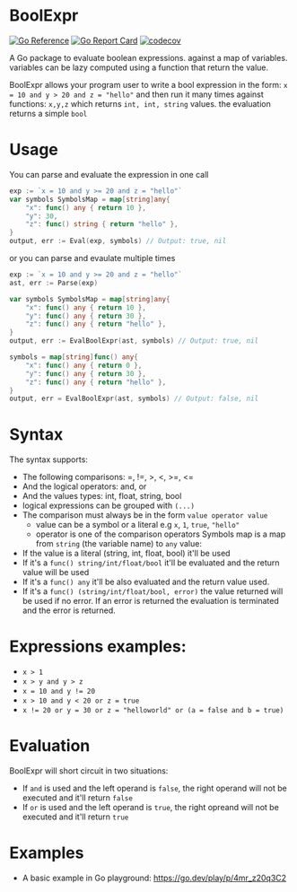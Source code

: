 # BoolExpr

[![Go Reference](https://pkg.go.dev/badge/github.com/emad-elsaid/boolexpr.svg)](https://pkg.go.dev/github.com/emad-elsaid/boolexpr)
[![Go Report Card](https://goreportcard.com/badge/github.com/emad-elsaid/boolexpr)](https://goreportcard.com/report/github.com/emad-elsaid/boolexpr)
[![codecov](https://codecov.io/gh/emad-elsaid/boolexpr/graph/badge.svg?token=QBXTR1XRD6)](https://codecov.io/gh/emad-elsaid/boolexpr)

A Go package to evaluate boolean expressions. against a map of variables. variables can be lazy computed using a function that return the value.

BoolExpr allows your program user to write a bool expression in the form: `x = 10 and y > 20 and z = "hello"` and then run it many times against functions: `x,y,z` which returns `int, int, string` values. the evaluation returns a simple `bool`

# Usage

You can parse and evaluate the expression in one call
```go
exp := `x = 10 and y >= 20 and z = "hello"`
var symbols SymbolsMap = map[string]any{
    "x": func() any { return 10 },
    "y": 30,
    "z": func() string { return "hello" },
}
output, err := Eval(exp, symbols) // Output: true, nil
```

or you can parse and evaulate multiple times

```go
exp := `x = 10 and y >= 20 and z = "hello"`
ast, err := Parse(exp)

var symbols SymbolsMap = map[string]any{
    "x": func() any { return 10 },
    "y": func() any { return 30 },
    "z": func() any { return "hello" },
}
output, err := EvalBoolExpr(ast, symbols) // Output: true, nil

symbols = map[string]func() any{
    "x": func() any { return 0 },
    "y": func() any { return 30 },
    "z": func() any { return "hello" },
}
output, err = EvalBoolExpr(ast, symbols) // Output: false, nil
```

# Syntax

The syntax supports:

* The following comparisons: =, !=, >, <, >=, <=
* And the logical operators: and, or
* And the values types: int, float, string, bool
* logical expressions can be grouped with `(...)`
* The comparison must always be in the form `value operator value`
  * value can be a symbol or a literal e.g `x`, `1`, `true`, `"hello"`
  * operator is one of the comparison operators
Symbols map is a map from `string` (the variable name) to `any` value:
* If the value is a literal (string, int, float, bool) it'll be used
* If it's a `func() string/int/float/bool` it'll be evaluated and the return value will be used
* If it's a `func() any` it'll be also evaluated and the return value used.
* If it's a `func() (string/int/float/bool, error)` the value returned will be used if no error. If an error is returned the evaluation is terminated and the error is returned.

# Expressions examples:

* `x > 1`
* `x > y and y > z`
* `x = 10 and y != 20`
* `x > 10 and y < 20 or z = true`
* `x != 20 or y = 30 or z = "helloworld" or (a = false and b = true)`

# Evaluation

BoolExpr will short circuit in two situations:

* If `and` is used and the left operand is `false`, the right operand will not be executed and it'll return `false`
* If `or` is used and the left operand is `true`, the right opreand will not be executed and it'll return `true`

# Examples

* A basic example in Go playground: https://go.dev/play/p/4mr_z20q3C2
